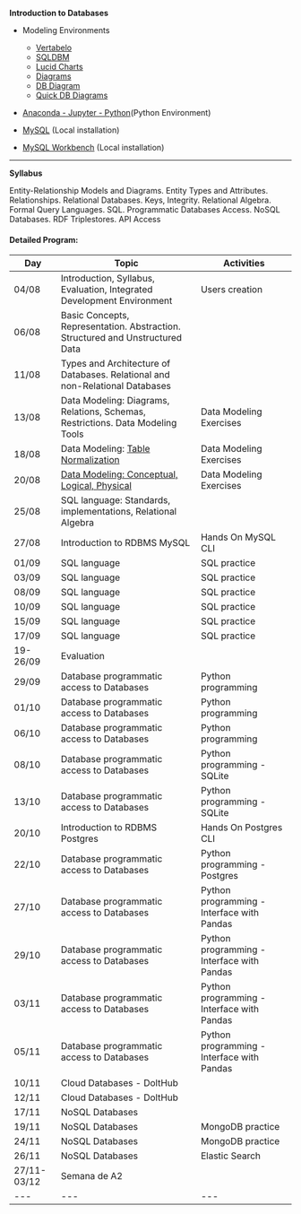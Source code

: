 **Introduction to Databases**

+ Modeling Environments
  - [Vertabelo](https://www.vertabelo.com/)  
  - [SQLDBM](https://sqldbm.com/Home/)  
  - [Lucid Charts](https://www.lucidchart.com/pages/)
  - [Diagrams](https://app.diagrams.net/)
  - [DB Diagram](https://dbdiagram.io/home)
  - [Quick DB Diagrams](https://www.quickdatabasediagrams.com/)
  
+ [Anaconda - Jupyter - Python](https://www.anaconda.com/products/individual)(Python Environment)
+ [MySQL](https://dev.mysql.com/downloads/installer/) (Local installation)
+ [MySQL Workbench](https://www.mysql.com/products/workbench/) (Local installation)

****

**Syllabus**

Entity-Relationship Models and Diagrams. Entity Types and Attributes. Relationships. Relational Databases. Keys, Integrity. Relational Algebra. Formal Query Languages. SQL. Programmatic Databases Access. NoSQL Databases. RDF Triplestores. API Access

#### Detailed Program:

|Day|Topic|Activities|
|---|---|---|
|04/08|Introduction, Syllabus, Evaluation, Integrated Development Environment|Users creation|
|06/08|Basic Concepts, Representation. Abstraction. Structured and Unstructured Data|
|11/08|Types and Architecture of Databases. Relational and non-Relational Databases|
|13/08|Data Modeling: Diagrams, Relations, Schemas, Restrictions. Data Modeling Tools|Data Modeling Exercises|
|18/08|Data Modeling: [Table Normalization](https://www.guru99.com/database-normalization.html)|Data Modeling Exercises|
|20/08|[Data Modeling: Conceptual, Logical, Physical](https://online.visual-paradigm.com/knowledge/visual-modeling/conceptual-vs-logical-vs-physical-data-model/)|Data Modeling Exercises|
|25/08|SQL language: Standards, implementations, Relational Algebra|
|27/08|Introduction to RDBMS MySQL|Hands On MySQL CLI|
|01/09|SQL language|SQL practice|
|03/09|SQL language|SQL practice|
|08/09|SQL language|SQL practice|
|10/09|SQL language|SQL practice|
|15/09|SQL language|SQL practice|
|17/09|SQL language|SQL practice|
|19-26/09|Evaluation|
|29/09|Database programmatic access to Databases|Python programming|
|01/10|Database programmatic access to Databases|Python programming|
|06/10|Database programmatic access to Databases|Python programming|
|08/10|Database programmatic access to Databases|Python programming - SQLite|
|13/10|Database programmatic access to Databases|Python programming - SQLite|
|20/10|Introduction to RDBMS Postgres|Hands On Postgres CLI|
|22/10|Database programmatic access to Databases|Python programming - Postgres|
|27/10|Database programmatic access to Databases|Python programming - Interface with Pandas|
|29/10|Database programmatic access to Databases|Python programming - Interface with Pandas|
|03/11|Database programmatic access to Databases|Python programming - Interface with Pandas|
|05/11|Database programmatic access to Databases|Python programming - Interface with Pandas|
|10/11|Cloud Databases - DoltHub|
|12/11|Cloud Databases - DoltHub|
|17/11|NoSQL Databases|
|19/11|NoSQL Databases|MongoDB practice|
|24/11|NoSQL Databases|MongoDB practice|
|26/11|NoSQL Databases|Elastic Search|
|27/11-03/12|Semana de A2|
|---|---|---|

